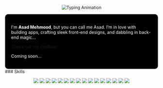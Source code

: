 <p align="center">
  <img src="https://readme-typing-svg.herokuapp.com?size=80&color=FFFFFF&center=true&vCenter=true&width=1200&height=150&lines=Hello;Bonjour;Hola;Ciao;Salam;Hallo;こんにちは;안녕하세요&background=000000" alt="Typing Animation" />
</p>
<div align="left" style="background-color:#000; padding:20px; border-radius:10px;">
  <!-- <h2 style="color:white;">Hello there 👋</h2> -->
  <p style="color:white;">
    I'm <b>Asad Mehmood</b>, but you can call me Asad. I’m in love with building apps, crafting sleek front-end designs, and dabbling in back-end magic...
  </p>
  <p>
    Check out my Portfolio:
    <p style="color:white;">
    Coming soon...
  </p>
    <!--<a href="https:asadportfolio">
      <img src="https://img.shields.io/badge/YouTube-FF0000?style=for-the-badge&logo=youtube&logoColor=white" />
    </a>-->
  </p>
</div>
### Skills

<p align="center">
  <!-- Languages -->
  <img src="https://img.shields.io/badge/JavaScript-000000?style=for-the-badge&logo=javascript&logoColor=F7DF1E" />
  <img src="https://img.shields.io/badge/Dart-000000?style=for-the-badge&logo=dart&logoColor=0175C2" />
  <img src="https://img.shields.io/badge/Python-000000?style=for-the-badge&logo=python&logoColor=3776AB" />
  <img src="https://img.shields.io/badge/C++-000000?style=for-the-badge&logo=cplusplus&logoColor=00599C" />
  <img src="https://img.shields.io/badge/Java-000000?style=for-the-badge&logo=java&logoColor=007396" />
  <img src="https://img.shields.io/badge/SQL%2FNoSQL-000000?style=for-the-badge&logo=mysql&logoColor=4479A1" />

  <!-- Frameworks & Libraries -->
  <img src="https://img.shields.io/badge/React-000000?style=for-the-badge&logo=react&logoColor=61DAFB" />
  <img src="https://img.shields.io/badge/Flutter-000000?style=for-the-badge&logo=flutter&logoColor=02569B" />
  <img src="https://img.shields.io/badge/Tailwind%20CSS-000000?style=for-the-badge&logo=tailwindcss&logoColor=38B2AC" />
  <img src="https://img.shields.io/badge/Django-000000?style=for-the-badge&logo=django&logoColor=092E20" />
  <img src="https://img.shields.io/badge/Firebase-000000?style=for-the-badge&logo=firebase&logoColor=FFCA28" />

  <!-- Tools -->
  <img src="https://img.shields.io/badge/VS%20Code-000000?style=for-the-badge&logo=visualstudiocode&logoColor=007ACC" />
  <img src="https://img.shields.io/badge/Android%20Studio-000000?style=for-the-badge&logo=androidstudio&logoColor=3DDC84" />
  <img src="https://img.shields.io/badge/Figma-000000?style=for-the-badge&logo=figma&logoColor=white" />
  <img src="https://img.shields.io/badge/Git-000000?style=for-the-badge&logo=git&logoColor=F05032" />
  <img src="https://img.shields.io/badge/GitHub-000000?style=for-the-badge&logo=github&logoColor=white" />
</p>
